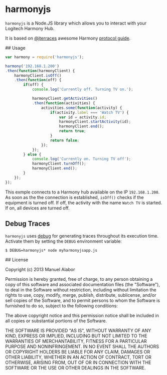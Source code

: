 # harmonyjs

`harmonyjs` is a Node.JS library which allows you to interact with your Logitech
Harmony Hub.

It is based on [@jterraces](https://github.com/jterrace) awesome Harmony
[protocol guide](https://github.com/jterrace/pyharmony/blob/master/PROTOCOL.md).


## Usage
```javascript
var harmony = require('harmonyjs');

harmony('192.168.1.200')
.then(function(harmonyClient) {
	harmonyClient.isOff()
	.then(function(off) {
		if(off) {
			console.log('Currently off. Turning TV on.');

			harmonyClient.getActivities()
			.then(function(activities) {
				activities.some(function(activity) {
					if(activity.label === 'Watch TV') {
						var id = activity.id;
						harmonyClient.startActivity(id);
						harmonyClient.end();
						return true;
					}
					return false;
				});
			});
		} else {
			console.log('Currently on. Turning TV off');
			harmonyClient.turnOff();
			harmonyClient.end();
		}
	});
});
```

This exmple connects to a Harmony hub available on the IP `192.168.1.200`. As soon as the the connection is established, `isOff()` checks if the equipment is turned off. If off, the activity with the name `Watch TV` is started. If on, all devices are turned off.


## Debug Traces
`harmonyjs` uses [debug](https://github.com/visionmedia/debug) for generating traces throughout its execution time. Activate them by setting the `DEBUG` environment variable:

	$ DEBUG=harmonyjs* node myharmonyjsapp.js


## License

Copyright (c) 2013 Manuel Alabor

Permission is hereby granted, free of charge, to any person obtaining a copy of this software and associated documentation files (the "Software"), to deal in the Software without restriction, including without limitation the rights to use, copy, modify, merge, publish, distribute, sublicense, and/or sell copies of the Software, and to permit persons to whom the Software is furnished to do so, subject to the following conditions:

The above copyright notice and this permission notice shall be included in all copies or substantial portions of the Software.

THE SOFTWARE IS PROVIDED "AS IS", WITHOUT WARRANTY OF ANY KIND, EXPRESS OR IMPLIED, INCLUDING BUT NOT LIMITED TO THE WARRANTIES OF MERCHANTABILITY, FITNESS FOR A PARTICULAR PURPOSE AND NONINFRINGEMENT. IN NO EVENT SHALL THE AUTHORS OR COPYRIGHT HOLDERS BE LIABLE FOR ANY CLAIM, DAMAGES OR OTHER LIABILITY, WHETHER IN AN ACTION OF CONTRACT, TORT OR OTHERWISE, ARISING FROM, OUT OF OR IN CONNECTION WITH THE SOFTWARE OR THE USE OR OTHER DEALINGS IN THE SOFTWARE.

